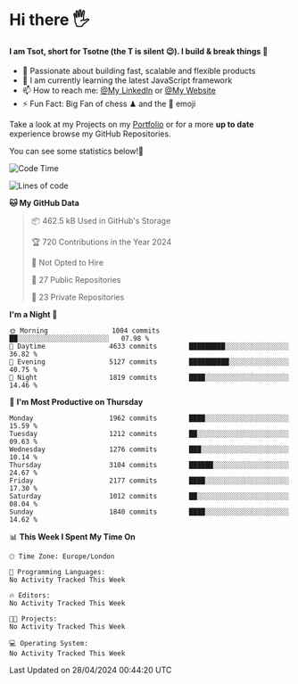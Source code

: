 # Hi there :raised_hand_with_fingers_splayed:
#### I am Tsot, short for Tsotne (the T is silent :wink:). I build & break things :space_invader:
- :telescope: Passionate about building fast, scalable and flexible products
- :seedling: I am currently learning the latest JavaScript framework 
- :mailbox: How to reach me: [@My LinkedIn](https://www.linkedin.com/in/tsotne-gvadzabia/) or [@My Website](https://tsotne.co.uk/contact)
- :zap: Fun Fact: Big Fan of chess ♟ and the 👾 emoji

Take a look at my Projects on my [Portfolio](https://tsotne.co.uk/) or for a more **up to date** experience browse my GitHub Repositories.

You can see some statistics below!:space_invader:
<!--START_SECTION:waka-->
![Code Time](http://img.shields.io/badge/Code%20Time-761%20hrs%202%20mins-blue)

![Lines of code](https://img.shields.io/badge/From%20Hello%20World%20I%27ve%20Written-5.6%20million%20lines%20of%20code-blue)

**🐱 My GitHub Data** 

> 📦 462.5 kB Used in GitHub's Storage 
 > 
> 🏆 720 Contributions in the Year 2024
 > 
> 🚫 Not Opted to Hire
 > 
> 📜 27 Public Repositories 
 > 
> 🔑 23 Private Repositories 
 > 
**I'm a Night 🦉** 

```text
🌞 Morning                1004 commits        ██░░░░░░░░░░░░░░░░░░░░░░░   07.98 % 
🌆 Daytime                4633 commits        █████████░░░░░░░░░░░░░░░░   36.82 % 
🌃 Evening                5127 commits        ██████████░░░░░░░░░░░░░░░   40.75 % 
🌙 Night                  1819 commits        ████░░░░░░░░░░░░░░░░░░░░░   14.46 % 
```
📅 **I'm Most Productive on Thursday** 

```text
Monday                   1962 commits        ████░░░░░░░░░░░░░░░░░░░░░   15.59 % 
Tuesday                  1212 commits        ██░░░░░░░░░░░░░░░░░░░░░░░   09.63 % 
Wednesday                1276 commits        ███░░░░░░░░░░░░░░░░░░░░░░   10.14 % 
Thursday                 3104 commits        ██████░░░░░░░░░░░░░░░░░░░   24.67 % 
Friday                   2177 commits        ████░░░░░░░░░░░░░░░░░░░░░   17.30 % 
Saturday                 1012 commits        ██░░░░░░░░░░░░░░░░░░░░░░░   08.04 % 
Sunday                   1840 commits        ████░░░░░░░░░░░░░░░░░░░░░   14.62 % 
```


📊 **This Week I Spent My Time On** 

```text
🕑︎ Time Zone: Europe/London

💬 Programming Languages: 
No Activity Tracked This Week

🔥 Editors: 
No Activity Tracked This Week

🐱‍💻 Projects: 
No Activity Tracked This Week

💻 Operating System: 
No Activity Tracked This Week
```


 Last Updated on 28/04/2024 00:44:20 UTC
<!--END_SECTION:waka-->
